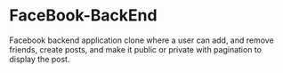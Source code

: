 # FaceBook-BackEnd
Facebook backend application clone where a user can add, and remove friends, create posts, and make it public or private with pagination to display the post.
